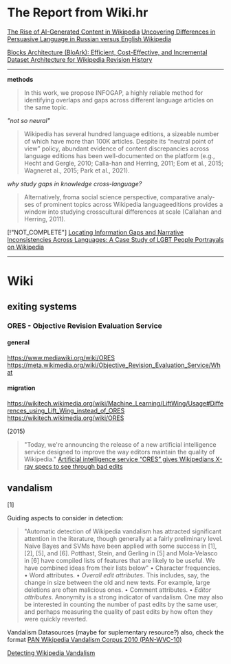# The Report from Wiki.hr

[The Rise of AI-Generated Content in Wikipedia](https://arxiv.org/abs/2410.08044)
[Uncovering Differences in Persuasive Language in Russian versus English Wikipedia](https://arxiv.org/abs/2409.19148)

[Blocks Architecture (BloArk): Efficient, Cost-Effective, and Incremental Dataset Architecture for Wikipedia Revision History](https://arxiv.org/abs/2410.04410)

---

**methods**

> In this work, we propose INFOGAP, a highly reliable method for identifying overlaps and gaps across different language articles on the same topic.

_"not so neural"_

> Wikipedia has several hundred language editions, a sizeable number of which have more than 100K articles. Despite its “neutral point of view” policy, abundant evidence of content discrepancies across language editions has been well-documented on the platform (e.g., Hecht and Gergle, 2010; Calla-han and Herring, 2011; Eom et al., 2015; Wagneret al., 2015; Park et al., 2021).

_why study gaps in knowledge cross-language?_

> Alternatively, froma social science perspective, comparative analy-ses of prominent topics across Wikipedia languageeditions provides a window into studying crosscultural differences at scale (Callahan and Herring, 2011).

[!"NOT_COMPLETE"]
[Locating Information Gaps and Narrative Inconsistencies Across Languages: A Case Study of LGBT People Portrayals on Wikipedia](https://arxiv.org/pdf/2410.04282)

---

# Wiki

## exiting systems

### ORES - Objective Revision Evaluation Service

#### general

https://www.mediawiki.org/wiki/ORES
https://meta.wikimedia.org/wiki/Objective_Revision_Evaluation_Service/What

#### migration

https://wikitech.wikimedia.org/wiki/Machine_Learning/LiftWing/Usage#Differences_using_Lift_Wing_instead_of_ORES
https://wikitech.wikimedia.org/wiki/ORES

(2015)

> "Today, we're announcing the release of a new artificial intelligence service designed to improve the way editors maintain the quality of Wikipedia."
> [Artificial intelligence service “ORES” gives Wikipedians X-ray specs to see through bad edits](https://wikimediafoundation.org/news/2015/11/30/artificial-intelligence-x-ray-specs/)

## vandalism

[1]

Guiding aspects to consider in detection:

> "Automatic detection of Wikipedia vandalism has attracted significant attention in the literature, though
> generally at a fairly preliminary level. Naive Bayes and SVMs have been applied with some success in [1],
> [2], [5], and [6]. Potthast, Stein, and Gerling in [5] and Mola-Velasco in [6] have compiled lists of features
> that are likely to be useful. We have combined ideas from their lists below"
> • Character frequencies.
> • Word attributes.
> • _Overall edit attributes_. This includes, say, the change in size between the old and new texts. For
> example, large deletions are often malicious ones.
> • Comment attributes.
> • _Editor attributes_. Anonymity is a strong indicator of vandalism. One may also be interested in
> counting the number of past edits by the same user, and perhaps measuring the quality of past edits
> by how often they were quickly reverted.

Vandalism Datasources (maybe for suplementary resource?) also, check the format
[PAN Wikipedia Vandalism Corpus 2010 (PAN-WVC-10)](https://zenodo.org/records/3341488)

[Detecting Wikipedia Vandalism](https://cs229.stanford.edu/proj2012/JinYeZhu-DetectingWikipediaVandalism.pdf)
